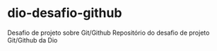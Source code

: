 # dio-desafio-github
Desafio de projeto sobre Git/Github
Repositório do desafio de projeto Git/Github da Dio
